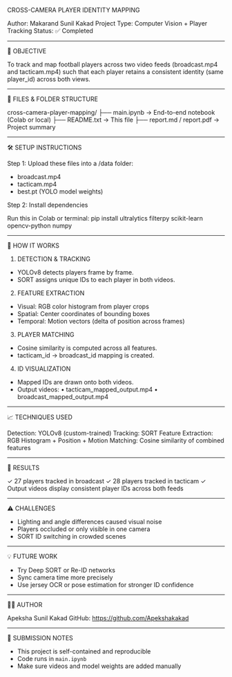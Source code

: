 CROSS-CAMERA PLAYER IDENTITY MAPPING

Author: Makarand Sunil Kakad
Project Type: Computer Vision + Player Tracking
Status: ✅ Completed

---------------------------------------------
🎯 OBJECTIVE

To track and map football players across two video feeds (broadcast.mp4 and tacticam.mp4) such that each player retains a consistent identity (same player_id) across both views.

---------------------------------------------
📁 FILES & FOLDER STRUCTURE

cross-camera-player-mapping/
├── main.ipynb              → End-to-end notebook (Colab or local)
├── README.txt              → This file
├── report.md / report.pdf  → Project summary

---------------------------------------------
🛠️ SETUP INSTRUCTIONS

Step 1: Upload these files into a /data folder:
- broadcast.mp4
- tacticam.mp4
- best.pt (YOLO model weights)

Step 2: Install dependencies

Run this in Colab or terminal:
pip install ultralytics filterpy scikit-learn opencv-python numpy

---------------------------------------------
🚀 HOW IT WORKS

1. DETECTION & TRACKING
- YOLOv8 detects players frame by frame.
- SORT assigns unique IDs to each player in both videos.

2. FEATURE EXTRACTION
- Visual: RGB color histogram from player crops
- Spatial: Center coordinates of bounding boxes
- Temporal: Motion vectors (delta of position across frames)

3. PLAYER MATCHING
- Cosine similarity is computed across all features.
- tacticam_id → broadcast_id mapping is created.

4. ID VISUALIZATION
- Mapped IDs are drawn onto both videos.
- Output videos:
    • tacticam_mapped_output.mp4
    • broadcast_mapped_output.mp4

---------------------------------------------
📈 TECHNIQUES USED

Detection: YOLOv8 (custom-trained)
Tracking: SORT
Feature Extraction: RGB Histogram + Position + Motion
Matching: Cosine similarity of combined features

---------------------------------------------
🧪 RESULTS

✓ 27 players tracked in broadcast
✓ 28 players tracked in tacticam
✓ Output videos display consistent player IDs across both feeds

---------------------------------------------
⚠️ CHALLENGES

- Lighting and angle differences caused visual noise
- Players occluded or only visible in one camera
- SORT ID switching in crowded scenes

---------------------------------------------
💡 FUTURE WORK

- Try Deep SORT or Re-ID networks
- Sync camera time more precisely
- Use jersey OCR or pose estimation for stronger ID confidence

---------------------------------------------
👩‍💻 AUTHOR

Apeksha Sunil Kakad
GitHub: https://github.com/Apekshakakad

---------------------------------------------
📎 SUBMISSION NOTES

- This project is self-contained and reproducible
- Code runs in `main.ipynb`
- Make sure videos and model weights are added manually

